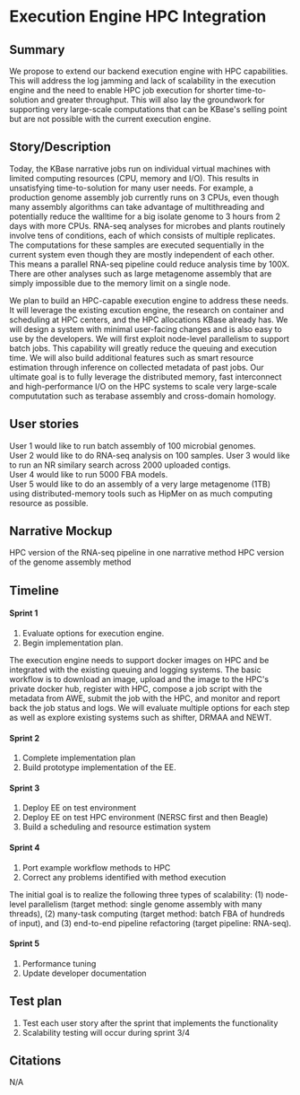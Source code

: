 # Execution Engine HPC Integration

## Summary
We propose to extend our backend execution engine with HPC capabilities. This will address the log jamming and lack of scalability in the execution engine and the need to enable HPC job execution for shorter time-to-solution and greater throughput. This will also lay the groundwork for supporting very large-scale computations that can be KBase's selling point but are not possible with the current execution engine.   

## Story/Description
Today, the KBase narrative jobs run on individual virtual machines with limited computing resources (CPU, memory and I/O). This results in unsatisfying time-to-solution for many user needs. For example, a production genome assembly job currently runs on 3 CPUs, even though many assembly algorithms can take advantage of multithreading and potentially reduce the walltime for a big isolate genome to 3 hours from 2 days with more CPUs. RNA-seq analyses for microbes and plants routinely involve tens of conditions, each of which consists of multiple replicates. The computations for these samples are executed sequentially in the current system even though they are mostly independent of each other. This means a parallel RNA-seq pipeline could reduce analysis time by 100X. There are other analyses such as large metagenome assembly that are simply impossible due to the memory limit on a single node. 

We plan to build an HPC-capable execution engine to address these needs. It will leverage the existing excution engine, the research on container and scheduling at HPC centers, and the HPC allocations KBase already has. We will design a system with minimal user-facing changes and is also easy to use by the developers. We will first exploit node-level parallelism to support batch jobs. This capability will greatly reduce the queuing and execution time. We will also build additional features such as smart resource estimation through inference on collected metadata of past jobs. Our ultimate goal is to fully leverage the distributed memory, fast interconnect and high-performance I/O on the HPC systems to scale very large-scale compututation such as terabase assembly and cross-domain homology. 

## User stories
User 1 would like to run batch assembly of 100 microbial genomes.  
User 2 would like to do RNA-seq analysis on 100 samples.
User 3 would like to run an NR similary search across 2000 uploaded contigs.  
User 4 would like to run 5000 FBA models.  
User 5 would like to do an assembly of a very large metagenome (1TB) using distributed-memory tools such as HipMer on as much computing resource as possible.

## Narrative Mockup
HPC version of the RNA-seq pipeline in one narrative method
HPC version of the genome assembly method

## Timeline
#### Sprint 1 
1. Evaluate options for execution engine. 
2. Begin implementation plan. 

The execution engine needs to support docker images on HPC and be integrated with the existing queuing and logging systems. The basic workflow is to download an image, upload and the image to the HPC's private docker hub, register with HPC, compose a job script with the metadata from AWE, submit the job with the HPC, and monitor and report back the job status and logs. We will evaluate multiple options for each step as well as explore existing systems such as shifter, DRMAA and NEWT. 

#### Sprint 2
1. Complete implementation plan
2. Build prototype implementation of the EE. 

#### Sprint 3 
1. Deploy EE on test environment
2. Deploy EE on test HPC environment (NERSC first and then Beagle) 
3. Build a scheduling and resource estimation system

#### Sprint 4
1. Port example workflow methods to HPC
2. Correct any problems identified with method execution

The initial goal is to realize the following three types of scalability: (1) node-level parallelism (target method: single genome assembly with many threads), (2) many-task computing (target method: batch FBA of hundreds of input), and (3) end-to-end pipeline refactoring (target pipeline: RNA-seq).

#### Sprint 5
1. Performance tuning
2. Update developer documentation

## Test plan
1. Test each user story after the sprint that implements the functionality
2. Scalability testing will occur during sprint 3/4

## Citations
N/A
